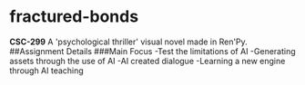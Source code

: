 # fractured-bonds
**CSC-299**
A 'psychological thriller' visual novel made in Ren'Py.
##Assignment Details
###Main Focus
-Test the limitations of AI
-Generating assets through the use of AI
-AI created dialogue
-Learning a new engine through AI teaching
